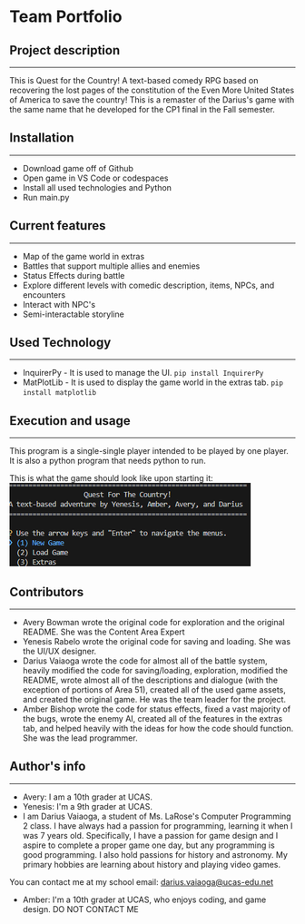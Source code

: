 # Team Portfolio


## Project description
---
This is Quest for the Country! A text-based comedy RPG based on recovering the lost pages of the constitution of the Even More United States of America to save the country! This is a remaster of the Darius's game with the same name that he developed for the CP1 final in the Fall semester.

## Installation
---
+ Download game off of Github
+ Open game in VS Code or codespaces
+ Install all used technologies and Python
+ Run main.py    

## Current features
---
+ Map of the game world in extras
+ Battles that support multiple allies and enemies
+ Status Effects during battle
+ Explore different levels with comedic description, items, NPCs, and encounters
+ Interact with NPC's
+ Semi-interactable storyline    

## Used Technology
---
+ InquirerPy - It is used to manage the UI. `pip install InquirerPy`
+ MatPlotLib - It is used to display the game world in the extras tab. `pip install matplotlib`    

## Execution and usage
---
This program is a single-single player intended to be played by one player. It is also a python program that needs python to run.

This is what the game should look like upon starting it:
![image](https://github.com/UCAS-DV/text_adventure/blob/main/Screenshot%202025-05-15%20101503.png)

## Contributors
---
+ Avery Bowman wrote the original code for exploration and the original README. She was the Content Area Expert
+ Yenesis Rabelo wrote the original code for saving and loading. She was the UI/UX designer.
+ Darius Vaiaoga wrote the code for almost all of the battle system, heavily modified the code for saving/loading, exploration, modified the README, wrote almost all of the descriptions and dialogue (with the exception of portions of Area 51), created all of the used game assets, and created the original game. He was the team leader for the project.
+ Amber Bishop wrote the code for status effects, fixed a vast majority of the bugs, wrote the enemy AI, created all of the features in the extras tab, and helped heavily with the ideas for how the code should function. She was the lead programmer.


## Author's info
---
+ Avery: I am a 10th grader at UCAS.
+ Yenesis: I'm a 9th grader at UCAS.
+ I am Darius Vaiaoga, a student of Ms. LaRose's Computer Programming 2 class. I have always had a passion for programming, learning it when I was 7 years old. Specifically, I have a passion for game design and I aspire to complete a proper game one day, but any programming is good programming. I also hold passions for history and astronomy. My primary hobbies are learning about history and playing video games.

You can contact me at my school email: darius.vaiaoga@ucas-edu.net
+ Amber: I'm a 10th grader at UCAS, who enjoys coding, and game design. DO NOT CONTACT ME
